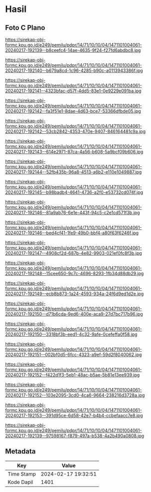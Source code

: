 # Hasil

## Foto C Plano

https://sirekap-obj-formc.kpu.go.id/e249/pemilu/pdpr/14/71/10/10/04/1471101004061-20240217-192139--b8ceefc4-14ae-4635-9f24-f27fd6abdbc8.jpg

https://sirekap-obj-formc.kpu.go.id/e249/pemilu/pdpr/14/71/10/10/04/1471101004061-20240217-192140--b679a8cd-1c96-4285-b90c-a0113943386f.jpg

https://sirekap-obj-formc.kpu.go.id/e249/pemilu/pdpr/14/71/10/10/04/1471101004061-20240217-192141--4323bfac-d57f-4dd5-83e1-0e9229e091ba.jpg

https://sirekap-obj-formc.kpu.go.id/e249/pemilu/pdpr/14/71/10/10/04/1471101004061-20240217-192142--fa3f51e1-8dae-4d63-bce7-53366dfbde05.jpg

https://sirekap-obj-formc.kpu.go.id/e249/pemilu/pdpr/14/71/10/10/04/1471101004061-20240217-192142--53cb2842-4353-470e-9407-846164481c9a.jpg

https://sirekap-obj-formc.kpu.go.id/e249/pemilu/pdpr/14/71/10/10/04/1471101004061-20240217-192143--614e2971-87ca-4a56-b608-5a9bcf09b606.jpg

https://sirekap-obj-formc.kpu.go.id/e249/pemilu/pdpr/14/71/10/10/04/1471101004061-20240217-192144--52fb435b-96a8-4513-a6b2-e110e1049887.jpg

https://sirekap-obj-formc.kpu.go.id/e249/pemilu/pdpr/14/71/10/10/04/1471101004061-20240217-192145--b98badb4-4641-4736-a2f0-e53732cd074f.jpg

https://sirekap-obj-formc.kpu.go.id/e249/pemilu/pdpr/14/71/10/10/04/1471101004061-20240217-192146--81a9ab76-6e1e-443f-94c5-c2e1cd571f3b.jpg

https://sirekap-obj-formc.kpu.go.id/e249/pemilu/pdpr/14/71/10/10/04/1471101004061-20240217-192146--bed4cf41-1fe9-49b0-bbf4-a80f63f6246f.jpg

https://sirekap-obj-formc.kpu.go.id/e249/pemilu/pdpr/14/71/10/10/04/1471101004061-20240217-192147--4908cf2d-687b-4e82-9903-021ef0fc8f3b.jpg

https://sirekap-obj-formc.kpu.go.id/e249/pemilu/pdpr/14/71/10/10/04/1471101004061-20240217-192148--15cee650-9c7c-4696-8293-1fb34d88db29.jpg

https://sirekap-obj-formc.kpu.go.id/e249/pemilu/pdpr/14/71/10/10/04/1471101004061-20240217-192149--ecb8b873-1a24-4593-934a-24f6d9ed1d2e.jpg

https://sirekap-obj-formc.kpu.go.id/e249/pemilu/pdpr/14/71/10/10/04/1471101004061-20240217-192150--d71b6cda-9ed6-400e-aca9-27d7bc717b96.jpg

https://sirekap-obj-formc.kpu.go.id/e249/pemilu/pdpr/14/71/10/10/04/1471101004061-20240217-192150--3318bf3b-eed1-4c32-9afe-0cefeffa0f58.jpg

https://sirekap-obj-formc.kpu.go.id/e249/pemilu/pdpr/14/71/10/10/04/1471101004061-20240217-192151--002bf0d5-6fcc-4323-a9ef-59d2f8040062.jpg

https://sirekap-obj-formc.kpu.go.id/e249/pemilu/pdpr/14/71/10/10/04/1471101004061-20240217-192152--f422d1f3-5eb1-48ac-b5ae-5b81e13ee939.jpg

https://sirekap-obj-formc.kpu.go.id/e249/pemilu/pdpr/14/71/10/10/04/1471101004061-20240217-192152--103e2095-3cd0-4ca6-9664-238216d3728a.jpg

https://sirekap-obj-formc.kpu.go.id/e249/pemilu/pdpr/14/71/10/10/04/1471101004061-20240217-192153--391d95ce-6d58-42e7-b4b4-ccbefaacc7e8.jpg

https://sirekap-obj-formc.kpu.go.id/e249/pemilu/pdpr/14/71/10/10/04/1471101004061-20240217-192139--97598167-f879-497a-b538-4a2b490a0808.jpg


## Metadata

| Key        | Value               |
| ---------- | ------------------- |
| Time Stamp | 2024-02-17 19:32:51 |
| Kode Dapil | 1401                |



